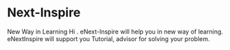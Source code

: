 # Next-Inspire
New Way  in Learning
Hi .  eNext-Inspire will help you in new way of learning. eNextInspire will support you Tutorial, advisor for solving your problem. 
